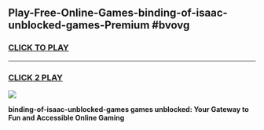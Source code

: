 
## Play-Free-Online-Games-binding-of-isaac-unblocked-games-Premium #bvovg
<h3>
<a href="https://premium.freeplayer.one?title=binding-of-isaac-unblocked-games&ref=8M">CLICK TO PLAY</a></h3>
<hr>

<h3>
<a href="https://premium.freeplayer.one?title=binding-of-isaac-unblocked-games&ref=8M">CLICK 2 PLAY</a>
  
</h3>

<a href="https://premium.freeplayer.one?title=binding-of-isaac-unblocked-games&ref=8M"><img src="https://clearcache.store/games.png"></a>


**binding-of-isaac-unblocked-games games unblocked: Your Gateway to Fun and Accessible Online Gaming**
